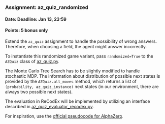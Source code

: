 ### Assignment: az_quiz_randomized
#### Date: Deadline: Jan 13, 23:59
#### Points: **5** bonus only

Extend the `az_quiz` assignment to handle the possibility of wrong
answers. Therefore, when choosing a field, the agent might answer
incorrectly.

To instantiate this randomized game variant, pass `randomized=True`
to the `AZQuiz` class of [az_quiz.py](https://github.com/ufal/npfl122/tree/master/labs/10/az_quiz.py).

The Monte Carlo Tree Search has to be slightly modified to handle stochastic
MDP. The information about distribution of possible next states is provided
by the `AZQuiz.all_moves` method, which returns a list of `(probability,
az_quiz_instance)` next states (in our environment, there are always two
possible next states).

The evaluation in ReCodEx will be implemented by utilizing an interface
described in
[az_quiz_evaluator_recodex.py](https://github.com/ufal/npfl122/tree/master/labs/10/az_quiz_evaluator_recodex.py).

For inspiration, use the [official pseudocode for AlphaZero](http://science.sciencemag.org/highwire/filestream/719481/field_highwire_adjunct_files/1/aar6404_DataS1.zip).
